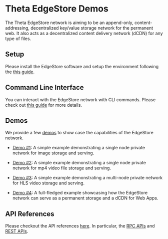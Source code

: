 # Theta EdgeStore Demos

The Theta EdgeStore network is aiming to be an append-only, content-addressing, decentralized key/value storage network for the permanent web. It also acts as a decentralized content delivery network (dCDN) for any type of files.

## Setup

Please install the EdgeStore software and setup the environment following the [this guide](./docs/SETUP.md#edgestore-setup).

## Command Line Interface

You can interact with the EdgeStore network with CLI commands. Please check out [this guide](./docs/CLI.md#edgestore-command-line-reference) for more details.

## Demos

We provide a few [demos](./demos) to show case the capabilities of the EdgeStore network.

* [Demo #1](./demos/image): A simple example demonstrating a single node private network for image storage and serving.

* [Demo #2](./demos/mp4): A simple example demonstrating a single node private network for mp4 video file storage and serving.

* [Demo #3](./demos/hls): A simple example demonstrating a multi-node private network for HLS video storage and serving.

* [Demo #4](./demos/website): A full-fledged example showcasing how the EdgeStore network can serve as a permanent storage and a dCDN for Web Apps.

## API References

Please checkout the API references [here](./docs/API.md#edgestore-api-reference). In particular, the [RPC APIs](./docs/API.md#rpc-apis) and [REST APIs](./docs/API.md#rest-apis).
